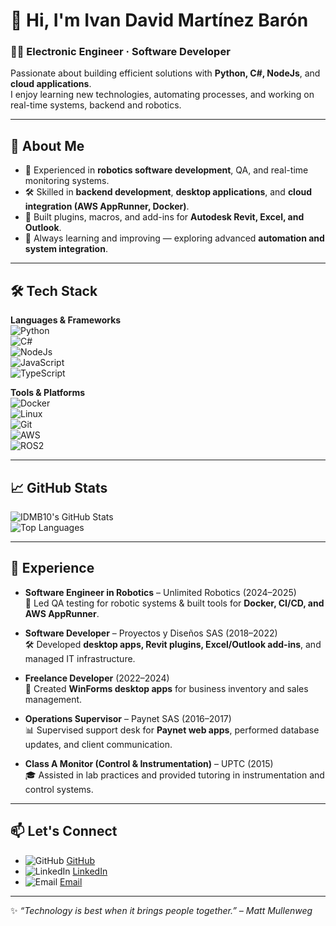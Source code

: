 # 👋 Hi, I'm Ivan David Martínez Barón

### 🧑‍💻 Electronic Engineer · Software Developer
Passionate about building efficient solutions with **Python, C#, NodeJs**, and **cloud applications**.  
I enjoy learning new technologies, automating processes, and working on real-time systems, backend and robotics.

---

## 🚀 About Me
- 🎯 Experienced in **robotics software development**, QA, and real-time monitoring systems.  
- 🛠️ Skilled in **backend development**, **desktop applications**, and **cloud integration (AWS AppRunner, Docker)**.  
- 🔌 Built plugins, macros, and add-ins for **Autodesk Revit, Excel, and Outlook**.  
- 🌱 Always learning and improving — exploring advanced **automation and system integration**.  

---

## 🛠️ Tech Stack
**Languages & Frameworks**  
![Python](https://img.shields.io/badge/-Python-3776AB?logo=python&logoColor=white)  
![C#](https://img.shields.io/badge/-C%23-239120?logo=c-sharp&logoColor=white)  
![NodeJs](https://img.shields.io/badge/-NodeJs-339933?logo=node.js&logoColor=white)  
![JavaScript](https://img.shields.io/badge/-JavaScript-F7DF1E?logo=javascript&logoColor=black)  
![TypeScript](https://img.shields.io/badge/-TypeScript-3178C6?logo=typescript&logoColor=white)  

**Tools & Platforms**  
![Docker](https://img.shields.io/badge/-Docker-2496ED?logo=docker&logoColor=white)  
![Linux](https://img.shields.io/badge/-Linux-FCC624?logo=linux&logoColor=black)  
![Git](https://img.shields.io/badge/-Git-F05032?logo=git&logoColor=white)  
![AWS](https://img.shields.io/badge/-AWS-232F3E?logo=amazonaws&logoColor=white)  
![ROS2](https://img.shields.io/badge/-ROS2-22314E?logo=ros&logoColor=white)  

---

## 📈 GitHub Stats
![IDMB10's GitHub Stats](https://github-readme-stats.vercel.app/api?username=IDMB10&show_icons=true&theme=radical)  
![Top Languages](https://github-readme-stats.vercel.app/api/top-langs/?username=IDMB10&layout=compact&theme=radical)  

---

## 💼 Experience

- **Software Engineer in Robotics** – Unlimited Robotics (2024–2025)  
  🦾 Led QA testing for robotic systems & built tools for **Docker, CI/CD, and AWS AppRunner**.  

- **Software Developer** – Proyectos y Diseños SAS (2018–2022)  
  🛠️ Developed **desktop apps, Revit plugins, Excel/Outlook add-ins**, and managed IT infrastructure.  

- **Freelance Developer** (2022–2024)  
  🛒 Created **WinForms desktop apps** for business inventory and sales management.  

- **Operations Supervisor** – Paynet SAS (2016–2017)  
  📊 Supervised support desk for **Paynet web apps**, performed database updates, and client communication.  

- **Class A Monitor (Control & Instrumentation)** – UPTC (2015)  
  🎓 Assisted in lab practices and provided tutoring in instrumentation and control systems.

---

## 📫 Let's Connect

- ![GitHub](https://img.shields.io/badge/-GitHub-181717?logo=github&logoColor=white) [GitHub](https://github.com/IDMB10)
- ![LinkedIn](https://img.shields.io/badge/-LinkedIn-0A66C2?logo=linkedin&logoColor=white) [LinkedIn](https://www.linkedin.com/in/ivan-david-martinez-baron-84a569157/)
- ![Email](https://img.shields.io/badge/-Email-D14836?logo=gmail&logoColor=white) [Email](mailto:ivandavid.martinez10@gmail.com)

---

✨ *“Technology is best when it brings people together.” – Matt Mullenweg*
